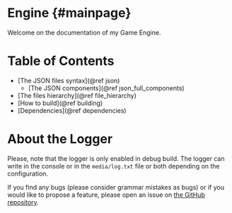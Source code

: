 Engine           {#mainpage}
=========

Welcome on the documentation of my Game Engine.

# Table of Contents
  - [The JSON files syntax](@ref json)
    - [The JSON components](@ref json_full_components)
  - [The files hierarchy](@ref file_hierarchy)
  - [How to build](@ref building)
  - [Dependencies](@ref dependencies)

# About the Logger
Please, note that the logger is only enabled in debug build. The logger can write in the console or in the `media/log.txt` file or both depending on the configuration.


If you find any bugs (please consider grammar mistakes as bugs) or if you would like to propose a feature, please open an issue on [the GitHub repository](https://github.com/DocSkellington/Engine/issues).